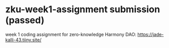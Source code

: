 # zku-week1-assignment submission (passed)

week 1 coding assignment for zero-knowledge Harmony DAO:
https://jade-kalli-43.tiiny.site/
